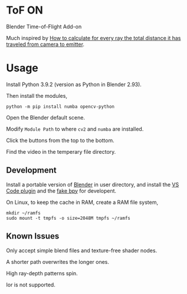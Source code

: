 # ToF ON

Blender Time-of-Flight Add-on

Much inspired by [How to calculate for every ray the total distance it has traveled from camera to emitter](https://blender.stackexchange.com/questions/81485/how-to-calculate-for-every-ray-the-total-distance-it-has-traveled-from-camera-to/91760#91760?newreg=12022d5bb157428a8a9de5e06a63412d).

# Usage

Install Python 3.9.2 (version as Python in Blender 2.93).

Then install the modules,

```
python -m pip install numba opencv-python
```

Open the Blender default scene.

Modify `Module Path` to where `cv2` and `numba` are installed.

Click the buttons from the top to the bottom.

Find the video in the temperary file directory.

## Development

Install a portable version of [Blender](https://www.blender.org/download/) in user directory, and install the [VS Code plugin](https://marketplace.visualstudio.com/items?itemName=JacquesLucke.blender-development) and the [fake bpy](https://github.com/nutti/fake-bpy-module) for developent.

On Linux, to keep the cache in RAM, create a RAM file system,

```
mkdir ~/ramfs
sudo mount -t tmpfs -o size=2048M tmpfs ~/ramfs
```

## Known Issues

Only accept simple blend files and texture-free shader nodes.

A shorter path overwrites the longer ones.

High ray-depth patterns spin.

Ior is not supported.
